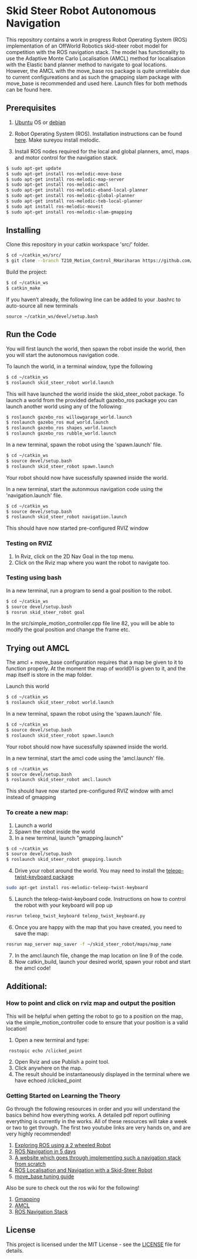 # Skid Steer Robot Autonomous Navigation 
This repository contains a  work in progress Robot Operating System (ROS) implementation of an OffWorld Robotics skid-steer robot model for competition with the ROS navigation stack.
The model has functionality to use the Adaptive Monte Carlo Localisation (AMCL) method for localisation with the Elastic band planner method to navigate to goal locations. However, the AMCL with the move_base ros package is quite unreliable due to current configureations and as such the gmapping slam package with move_base is recommended and used here. Launch files for both methods can be found here.

## Prerequisites

1. [Ubuntu](https://www.ubuntu.com/) OS or [debian](https://www.debian.org/distrib/)

2. Robot Operating System (ROS). Installation instructions can be found [here](http://wiki.ros.org/ROS/Installation). Make sureyou install melodic.

3. Install ROS nodes required for the local and global planners, amcl, maps and motor control for the navigation stack.

```sh
$ sudo apt-get update
$ sudo apt-get install ros-melodic-move-base
$ sudo apt-get install ros-melodic-map-server
$ sudo apt-get install ros-melodic-amcl
$ sudo apt-get install ros-melodic-eband-local-planner
$ sudo apt-get install ros-melodic-global-planner
$ sudo apt-get install ros-melodic-teb-local-planner 
$ sudo apt install ros-melodic-moveit
$ sudo apt-get install ros-melodic-slam-gmapping
```

## Installing

Clone this repository in your catkin workspace 'src/' folder.

```sh
$ cd ~/catkin_ws/src/
$ git clone --branch T210_Motion_Control_RHariharan https://github.com/Offworld-Robotics/bandicoot_software.git
```

Build the project:
```sh
$ cd ~/catkin_ws
$ catkin_make
```

If you haven’t already, the following line can be added to your .bashrc to auto-source all new terminals
```
source ~/catkin_ws/devel/setup.bash
```

## Run the Code
You will first launch the world, then spawn the robot inside the world, then you will start the autonomous navigation code.

To launch the world, in a terminal window, type the following
```sh
$ cd ~/catkin_ws
$ roslaunch skid_steer_robot world.launch
```
This will have launched the world inside the skid_steer_robot package.
To launch a world from the provided default gazebo_ros package you can launch another world using any of the following:
```sh
$ roslaunch gazebo_ros willowgarage_world.launch
$ roslaunch gazebo_ros mud_world.launch
$ roslaunch gazebo_ros shapes_world.launch
$ roslaunch gazebo_ros rubble_world.launch
```

In a new terminal, spawn the robot using the 'spawn.launch' file.
```sh
$ cd ~/catkin_ws
$ source devel/setup.bash
$ roslaunch skid_steer_robot spawn.launch
```
Your robot should now have sucessfully spawned inside the world.

In a new terminal, start the autonmous navigation code using the 'navigation.launch' file.
```sh
$ cd ~/catkin_ws
$ source devel/setup.bash
$ roslaunch skid_steer_robot navigation.launch
```
This should have now started pre-configured RVIZ window

### Testing on RVIZ

1. In Rviz, click on the 2D Nav Goal in the top menu. 
2. Click on the Rviz map where you want the robot to navigate too. 

### Testing using bash
In a new terminal, run a program to send a goal position to the robot.
```sh
$ cd ~/catkin_ws
$ source devel/setup.bash
$ rosrun skid_steer_robot goal
```
In the src/simple_motion_controller.cpp file line 82, you will be able to modify the goal position and change the frame etc.

## Trying out AMCL
The amcl + move_base configuration requires that a map be given to it to function properly. At the moment the map of world01 is given to it, and the map itself is store in the map folder.

Launch this world
```sh
$ cd ~/catkin_ws
$ roslaunch skid_steer_robot world.launch
```
In a new terminal, spawn the robot using the 'spawn.launch' file.
```sh
$ cd ~/catkin_ws
$ source devel/setup.bash
$ roslaunch skid_steer_robot spawn.launch
```
Your robot should now have sucessfully spawned inside the world.

In a new terminal, start the amcl code using the 'amcl.launch' file.
```sh
$ cd ~/catkin_ws
$ source devel/setup.bash
$ roslaunch skid_steer_robot amcl.launch
```
This should have now started pre-configured RVIZ window with amcl instead of gmapping

### To create a new map:
1. Launch a world
2. Spawn the robot inside the world
3. In a new terminal, launch "gmapping.launch"
```sh
$ cd ~/catkin_ws
$ source devel/setup.bash
$ roslaunch skid_steer_robot gmapping.launch
```
4. Drive your robot around the world. You may need to install the [teleop-twist-keyboard package](http://wiki.ros.org/teleop_twist_keyboard)
```sh
sudo apt-get install ros-melodic-teleop-twist-keyboard
```
5. Launch the teleop-twist-keyboard code. Instructions on how to control the robot with your keyboard will pop up
```sh
rosrun teleop_twist_keyboard teleop_twist_keyboard.py
```
6. Once you are happy with the map that you have created, you need to save the map:
```sh
rosrun map_server map_saver -f ~/skid_steer_robot/maps/map_name
```
7. In the amcl.launch file, change the map location on line 9 of the code.
8. Now catkin_build, launch your desired world, spawn your robot and start the amcl code!



## Additional: 
### How to point and click on rviz map and output the position
This will be helpful when getting the robot to go to a position on the map, via the simple_motion_controller code to ensure that your position is a valid location!
1. Open a new terminal and type:
```sh
 rostopic echo /clicked_point
```
2. Open Rviz and use Publish a point tool.
3. Click anywhere on the map.
4. The result should be instantaneously displayed in the terminal where we have echoed /clicked_point

### Getting Started on Learning the Theory
Go through the following resources in order and you will understand the basics behind how everything works. A detailed pdf report outlining everything is currently in the works. All of these resources will take a week or two to get through. The first two youtube links are very hands on, and are very highly recommended!

1. [Exploring ROS using a 2 wheeled Robot](https://www.youtube.com/playlist?list=PLK0b4e05LnzY2I4sXWTOA4_82cMh6tL-5)
2. [ROS Navigation in 5 days](https://www.youtube.com/playlist?list=PLiiw0aSVHcAkF26qR6Q7x6RlLAL6-vuF3) 
3. [A website which goes through implementing such a navigation stack from scratch](http://moorerobots.com/blog)
4. [ROS Localisation and Navigation with a Skid-Steer Robot](https://www.haidynmcleod.com/ros-skid-steer-navigation)
5. [move_base tuning guide](http://kaiyuzheng.me/documents/navguide.pdf)

Also be sure to check out the ros wiki for the following!
1. [Gmapping](http://wiki.ros.org/gmapping)
2. [AMCL](http://wiki.ros.org/amcl)
3. [ROS Navigation Stack](http://wiki.ros.org/navigation)


## License

This project is licensed under the MIT License - see the [LICENSE](LICENSE) file for details.